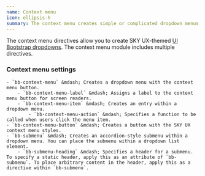 ```yaml
---
name: Context menu
icon: ellipsis-h
summary: The context menu creates simple or complicated dropdown menus that you can incorporate into buttons.
---
```


The context menu directives allow you to create SKY UX-themed [UI Bootstrap dropdowns](https://angular-ui.github.io/bootstrap/#/dropdown). The context menu module includes multiple directives.

### Context menu settings
    - `bb-context-menu` &mdash; Creates a dropdown menu with the context menu button.
        - `bb-context-menu-label` &mdash; Assigns a label to the context menu button for screen readers.
        - `bb-context-menu-item` &mdash; Creates an entry within a dropdown menu.
            - `bb-context-menu-action` &mdash; Specifies a function to be called when users click the menu item.
    - `bb-context-menu-button` &mdash; Creates a button with the SKY UX context menu styles.
    - `bb-submenu` &mdash; Creates an accordion-style submenu within a dropdown menu. You can place the submenu within a dropdown list element.
        - `bb-submenu-heading` &mdash; Specifies a header for a submenu. To specify a static header, apply this as an attribute of `bb-submenu`. To place arbitrary content in the header, apply this as a directive within `bb-submenu`.
